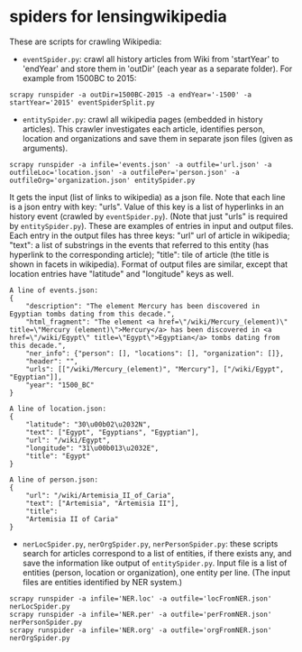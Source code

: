 spiders for lensingwikipedia
===========================

These are scripts for crawling Wikipedia:

* ```eventSpider.py```: crawl all history articles from Wiki from 'startYear' to 'endYear' and store them in 'outDir' (each year as a separate folder). For example from 1500BC to 2015:
``` 
scrapy runspider -a outDir=1500BC-2015 -a endYear='-1500' -a startYear='2015' eventSpiderSplit.py
```

* ```entitySpider.py```: crawl all wikipedia pages (embedded in history articles). This crawler investigates each article, identifies person, location and organizations and save them in separate json files (given as arguments). 
```
scrapy runspider -a infile='events.json' -a outfile='url.json' -a outfileLoc='location.json' -a outfilePer='person.json' -a outfileOrg='organization.json' entitySpider.py
```

It gets the input (list of links to wikipedia) as a json file. Note that each line is a json entry with key: "urls". Value of this key is a list of hyperlinks in an history event (crawled by ```eventSpider.py```). (Note that just "urls" is required by ```entitySpider.py```). 
These are examples of entries in input and output files. 
Each entry in the output files has three keys: "url" url of article in wikipedia; "text": a list of substrings in the events that referred to this entity (has hyperlink to the corresponding article); "title": tile of article (the title is shown in facets in wikipedia).
Format of output files are similar, except that location entries have "latitude" and "longitude" keys as well. 

```
A line of events.json:
{
    "description": "The element Mercury has been discovered in Egyptian tombs dating from this decade.", 
    "html_fragment": "The element <a href=\"/wiki/Mercury_(element)\" title=\"Mercury (element)\">Mercury</a> has been discovered in <a href=\"/wiki/Egypt\" title=\"Egypt\">Egyptian</a> tombs dating from this decade.", 
    "ner_info": {"person": [], "locations": [], "organization": []}, 
    "header": "", 
    "urls": [["/wiki/Mercury_(element)", "Mercury"], ["/wiki/Egypt", "Egyptian"]], 
    "year": "1500_BC"
}

A line of location.json:
{
    "latitude": "30\u00b02\u2032N", 
    "text": ["Egypt", "Egyptians", "Egyptian"], 
    "url": "/wiki/Egypt", 
    "longitude": "31\u00b013\u2032E", 
    "title": "Egypt"
}

A line of person.json:
{
    "url": "/wiki/Artemisia_II_of_Caria", 
    "text": ["Artemisia", "Artemisia II"], 
    "title": 
    "Artemisia II of Caria"
}
```

* ```nerLocSpider.py```, ```nerOrgSpider.py```, ```nerPersonSpider.py```: these scripts search for articles correspond to a list of entities, if there exists any, and save the information like output of ```entitySpider.py```. Input file is a list of entities (person, location or organization), one entity per line. (The input files are entities identified by NER system.)

```
scrapy runspider -a infile='NER.loc' -a outfile='locFromNER.json' nerLocSpider.py
scrapy runspider -a infile='NER.per' -a outfile='perFromNER.json' nerPersonSpider.py
scrapy runspider -a infile='NER.org' -a outfile='orgFromNER.json' nerOrgSpider.py
```
